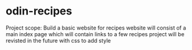 # odin-recipes
Project scope: Build a basic website for recipes
website will consist of a main index page which will contain links to a few recipes
project will be revisted in the future with css to add style

